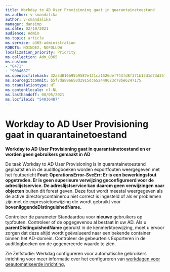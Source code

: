 ```yaml
---
title: Workday to AD User Provisioning gaat in quarantainetoestand
ms.author: v-smandalika
author: v-smandalika
manager: dansimp
ms.date: 02/19/2021
audience: Admin
ms.topic: article
ms.service: o365-administration
ROBOTS: NOINDEX, NOFOLLOW
localization_priority: Priority
ms.collection: Adm_O365
ms.custom:
- "8471"
- "9004687"
ms.openlocfilehash: 32a5d010b95b9587e121ca1526def743fd8f371b13d1d73d3578c692839edf19
ms.sourcegitcommit: b5f7da89a650d2915dc652449623c78be6247175
ms.translationtype: HT
ms.contentlocale: nl-NL
ms.lasthandoff: 08/05/2021
ms.locfileid: "54036487"
---
```

# <a name="workday-to-ad-user-provisioning-goes-into-quarantine-state"></a>Workday to AD User Provisioning gaat in quarantainetoestand

**Workday to AD User Provisioning gaat in quarantainetoestand en er worden geen gebruikers gemaakt in AD**

De taak Workday to AD User Provisioning is in quarantainetoestand geplaatst en in de auditlogboeken worden exportfouten weergegeven met het foutbericht **Fout: OperationsError-SvcErr: Er is een bewerkingsfout opgetreden. Er is geen superieure verwijzing geconfigureerd voor de adreslijstservice. De adreslijstservice kan daarom geen verwijzingen naar objecten** buiten dit forest geven. Deze fout wordt meestal weergegeven als de active directorycontainerou niet correct is ingesteld of als er problemen zijn met de expressietoewijzing die wordt gebruikt voor **bovenliggendeDistinguishedName.**

Controleer de parameter Standaardou voor **nieuwe** gebruikers op typfouten. Controleer of de opgegevenou al bestaat in uw AD. Als u **parentDistinguishedName** gebruikt in de kenmerktoewijzing, moet u ervoor zorgen dat deze altijd wordt geëvalueerd naar een bekende container binnen het AD-domein. Controleer de gebeurtenis Exporteren in de auditlogboeken om de gegenereerde waarde te zien.

Zie Zelfstudie: Werkdag configureren voor automatische gebruikers inrichting voor meer informatie over het configureren van [werkdagen voor geautomatiseerde inrichting.](https://docs.microsoft.com/azure/active-directory/saas-apps/workday-inbound-tutorial)

